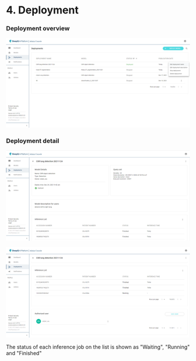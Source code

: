 # 4. Deployment

### Deployment overview

![](<../.gitbook/assets/image (12).png>)



### Deployment detail



![](<../.gitbook/assets/image (7).png>)



![](<../.gitbook/assets/image (14).png>)

The status of each inference job on the list is shown as "Waiting", "Running" and "Finished"



